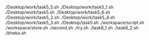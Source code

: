 ./Desktop/work/task5_5.sh
./Desktop/work/task5_1.sh
./Desktop/work/task5.sh
./Desktop/work/task5_6.sh
./Desktop/work/task5_2.sh
./Desktop/work/task5_4.sh
./Desktop/work/task5_3.sh
./Desktop/task5.sh
./workspace/script.sh
./workspace/store.sh
./second.sh
./try.sh
./task6_1.sh
./task6_2.sh
./bheka.sh

